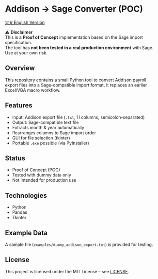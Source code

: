 # Addison → Sage Converter (POC)
[🇬🇧 English Version](README_en.md)

⚠️ **Disclaimer**  
This is a **Proof of Concept** implementation based on the Sage import specification.  
The tool has **not been tested in a real production environment** with Sage.  
Use at your own risk.

## Overview
This repository contains a small Python tool to convert Addison payroll export files
into a Sage-compatible import format. It replaces an earlier Excel/VBA macro workflow.

## Features
- Input: Addison export file (`.txt`, 11 columns, semicolon-separated)
- Output: Sage-compatible text file
- Extracts month & year automatically
- Rearranges columns to Sage import order
- GUI for file selection (tkinter)
- Portable `.exe` possible (via PyInstaller)

## Status
- Proof of Concept (POC)
- Tested with dummy data only
- Not intended for production use

## Technologies
- Python
- Pandas
- Tkinter

## Example Data
A sample file (`examples/dummy_addison_export.txt`) is provided for testing.

## License
This project is licensed under the MIT License – see [LICENSE](LICENSE).
